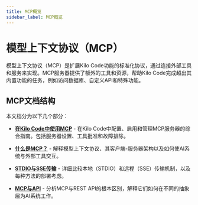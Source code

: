 ```yaml
---
title: MCP概览
sidebar_label: MCP概览
---
```


# 模型上下文协议（MCP）

模型上下文协议（MCP）是扩展Kilo Code功能的标准化协议，通过连接外部工具和服务来实现。MCP服务器提供了额外的工具和资源，帮助Kilo Code完成超出其内置功能的任务，例如访问数据库、自定义API和特殊功能。

## MCP文档结构

本文档分为以下几个部分：

* [**在Kilo Code中使用MCP**](/features/mcp/using-mcp-in-kilo-code) - 在Kilo Code中配置、启用和管理MCP服务器的综合指南。包括服务器设置、工具批准和故障排除。

* [**什么是MCP？**](/features/mcp/what-is-mcp) - 解释模型上下文协议、其客户端-服务器架构以及如何使AI系统与外部工具交互。

* [**STDIO与SSE传输**](/features/mcp/server-transports) - 详细比较本地（STDIO）和远程（SSE）传输机制，以及每种方法的部署考虑。

* [**MCP与API**](/features/mcp/mcp-vs-api) - 分析MCP与REST API的根本区别，解释它们如何在不同的抽象层为AI系统工作。